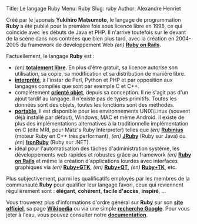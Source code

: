 Title: Le langage Ruby 
Menu: Ruby
Slug: ruby
Author: Alexandre Henriet

Créé par le japonais **Yukihiro Matsumoto**, le langage de programmation **Ruby** a été publié pour la première fois sous licence libre en 1995, ce qui coïncide avec les débuts de Java et PHP. Il n'arrive toutefois sur le devant de la scène dans nos contrées que bien plus tard, avec la création en 2004-2005 du framework de développement Web *(en)* **[Ruby on Rails](http://rubyonrails.org/)**.

Factuellement, le langage **Ruby** est :

-   *(en)* **[totalement libre](http://www.ruby-lang.org/en/about/license.txt)**. En plus d'être gratuit, sa licence autorise son utilisation, sa copie, sa modification et sa distribution de manière libre.
-   **[interprêté](http://fr.wikipedia.org/wiki/Langage_interpr%C3%A9t%C3%A9)**, à l'instar de Perl, Python et PHP et par opposition aux langages compilés que sont par exemple C et C++.
-   complètement **[orienté objet](http://fr.wikipedia.org/wiki/Programmation_orient%C3%A9e_objet)**, depuis sa conception. Il ne s'agit pas d'un ajout tardif au langage. Il n'existe pas de types primitifs. Toutes les données sont des objets, toutes les fonctions sont des méthodes.
-   **[portable](http://fr.wikipedia.org/wiki/Portabilit%C3%A9_(informatique))**, il est disponible pour les environnements UNIX\\Linux (souvent déjà installé par défaut), Windows, MAC et même Android. Il existe de plus des implémentations alternatives à la traditionnelle implémentation en C (dite MRI, pour Matz's Ruby Interpreter) telles que *(en)* **[Rubinius](http://rubini.us/)** (moteur Ruby en C++ très performant), *(en)* **[JRuby](http://jruby.org/)** (Ruby sur Java) ou *(en)* **[IronRuby](http://www.ironruby.net/)** (Ruby sur .NET).
-   idéal pour l'automatisation des tâches d'administration système, les développements web rapides et robustes grâce au framework *(en)* **[Ruby on Rails](http://rubyonrails.org/)** et même la création d'applications lourdes avec interfaces graphiques via *(en)* **[Ruby+GTK](http://ruby-gnome2.sourceforge.jp/)**, *(en)* **[Ruby+QT](http://rubyforge.org/projects/korundum/)**, *(en)* **[Ruby+TK](http://www.ruby-doc.org/docs/ProgrammingRuby/html/ext_tk.html)**, etc.

Plus subjectivement, parmi les qualificatifs employés par les membres de la communauté **Ruby** pour qualifier leur langage favori, ceux qui reviennent régulièrement sont : **élégant**, **cohérent**, **facile d'accès**, **inspiré**, ...

Vous trouverez plus d'informations d'ordre général sur **Ruby** sur son **[site officiel](http://www.ruby-lang.org/fr/about/)**, sa page **[Wikipedia](http://fr.wikipedia.org/wiki/Ruby)** ou via une simple **[recherche Google](http://lmgtfy.com/?q=Langage+Ruby)**. Pour vous jeter à l'eau, vous pouvez consulter notre **[documentation](documentation.html "Documentation")**.
